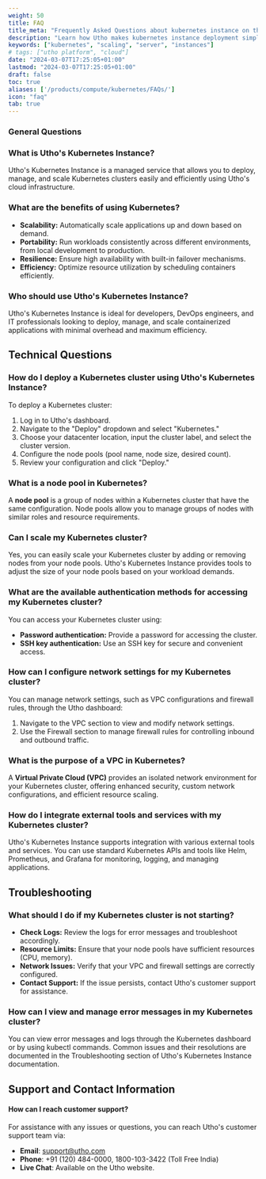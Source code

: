 ```yaml
---
weight: 50
title: FAQ
title_meta: "Frequently Asked Questions about kubernetes instance on the Utho Platform"
description: "Learn how Utho makes kubernetes instance deployment simple and easy, and get answers to frequently asked questions about our kubernetes Instance service."
keywords: ["kubernetes", "scaling", "server", "instances"]
# tags: ["utho platform", "cloud"]
date: "2024-03-07T17:25:05+01:00"
lastmod: "2024-03-07T17:25:05+01:00"
draft: false
toc: true
aliases: ['/products/compute/kubernetes/FAQs/']
icon: "faq"
tab: true
---
```

### General Questions

### What is Utho's Kubernetes Instance?

Utho's Kubernetes Instance is a managed service that allows you to deploy, manage, and scale Kubernetes clusters easily and efficiently using Utho's cloud infrastructure.

### What are the benefits of using Kubernetes?

* **Scalability:** Automatically scale applications up and down based on demand.
* **Portability:** Run workloads consistently across different environments, from local development to production.
* **Resilience:** Ensure high availability with built-in failover mechanisms.
* **Efficiency:** Optimize resource utilization by scheduling containers efficiently.

### Who should use Utho's Kubernetes Instance?

Utho's Kubernetes Instance is ideal for developers, DevOps engineers, and IT professionals looking to deploy, manage, and scale containerized applications with minimal overhead and maximum efficiency.

## Technical Questions

### How do I deploy a Kubernetes cluster using Utho's Kubernetes Instance?

To deploy a Kubernetes cluster:

1. Log in to Utho's dashboard.
2. Navigate to the "Deploy" dropdown and select "Kubernetes."
3. Choose your datacenter location, input the cluster label, and select the cluster version.
4. Configure the node pools (pool name, node size, desired count).
5. Review your configuration and click "Deploy."

### What is a node pool in Kubernetes?

A **node pool** is a group of nodes within a Kubernetes cluster that have the same configuration. Node pools allow you to manage groups of nodes with similar roles and resource requirements.

### Can I scale my Kubernetes cluster?

Yes, you can easily scale your Kubernetes cluster by adding or removing nodes from your node pools. Utho's Kubernetes Instance provides tools to adjust the size of your node pools based on your workload demands.

### What are the available authentication methods for accessing my Kubernetes cluster?

You can access your Kubernetes cluster using:

* **Password authentication:** Provide a password for accessing the cluster.
* **SSH key authentication:** Use an SSH key for secure and convenient access.

### How can I configure network settings for my Kubernetes cluster?

You can manage network settings, such as VPC configurations and firewall rules, through the Utho dashboard:

1. Navigate to the VPC section to view and modify network settings.
2. Use the Firewall section to manage firewall rules for controlling inbound and outbound traffic.

### What is the purpose of a VPC in Kubernetes?

A **Virtual Private Cloud (VPC)** provides an isolated network environment for your Kubernetes cluster, offering enhanced security, custom network configurations, and efficient resource scaling.

### How do I integrate external tools and services with my Kubernetes cluster?

Utho's Kubernetes Instance supports integration with various external tools and services. You can use standard Kubernetes APIs and tools like Helm, Prometheus, and Grafana for monitoring, logging, and managing applications.

## Troubleshooting

### What should I do if my Kubernetes cluster is not starting?

* **Check Logs:** Review the logs for error messages and troubleshoot accordingly.
* **Resource Limits:** Ensure that your node pools have sufficient resources (CPU, memory).
* **Network Issues:** Verify that your VPC and firewall settings are correctly configured.
* **Contact Support:** If the issue persists, contact Utho's customer support for assistance.

### How can I view and manage error messages in my Kubernetes cluster?

You can view error messages and logs through the Kubernetes dashboard or by using kubectl commands. Common issues and their resolutions are documented in the Troubleshooting section of Utho's Kubernetes Instance documentation.

## Support and Contact Information

#### How can I reach customer support?

For assistance with any issues or questions, you can reach Utho's customer support team via:

- **Email**: [support@utho.com](mailto:support@utho.com)
- **Phone**: +91 (120) 484-0000, 1800-103-3422 (Toll Free India)
- **Live Chat**: Available on the Utho website.

<!-- #### How can I provide feedback?
We value your feedback and encourage you to share your experience with Utho's Cloud Instance product. You can submit feedback through the customer support portal or directly via email at [feedback@utho.com](mailto:feedback@utho.com). -->
